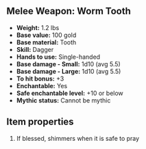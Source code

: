 ## Melee Weapon: Worm Tooth

- **Weight:** 1.2 lbs
- **Base value:** 100 gold
- **Base material:** Tooth
- **Skill:** Dagger
- **Hands to use:** Single-handed
- **Base damage - Small:** 1d10 (avg 5.5)
- **Base damage - Large:** 1d10 (avg 5.5)
- **To hit bonus:** +3
- **Enchantable:** Yes
- **Safe enchantable level:** +10 or below
- **Mythic status:** Cannot be mythic

## Item properties

1. If blessed, shimmers when it is safe to pray
